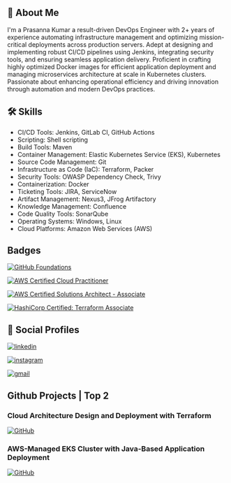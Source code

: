 
## 🚀 About Me
I'm a Prasanna Kumar a result-driven DevOps Engineer with 2+ years of experience automating infrastructure management and optimizing mission-critical deployments across production servers. Adept at designing and implementing robust CI/CD pipelines using Jenkins, integrating security tools, and ensuring seamless application delivery. Proficient in crafting highly optimized Docker images for efficient application deployment and managing microservices architecture at scale in Kubernetes clusters. Passionate about enhancing operational efficiency and driving innovation through automation and modern DevOps practices.


## 🛠 Skills

* CI/CD Tools: Jenkins, GitLab CI, GitHub Actions
* Scripting: Shell scripting
* Build Tools: Maven
* Container Management: Elastic Kubernetes Service (EKS), Kubernetes
* Source Code Management: Git
* Infrastructure as Code (IaC): Terraform, Packer
* Security Tools: OWASP Dependency Check, Trivy
* Containerization: Docker
* Ticketing Tools: JIRA, ServiceNow
* Artifact Management: Nexus3, JFrog Artifactory
* Knowledge Management: Confluence
* Code Quality Tools: SonarQube
* Operating Systems: Windows, Linux
* Cloud Platforms: Amazon Web Services (AWS)


## Badges

[![GitHub Foundations](https://img.shields.io/badge/GitHub_Foundations-008CFF?style=flat&logo=github&logoColor=white)](https://www.credly.com/badges/32a05e77-36cc-4826-849f-064db7d3bdb7/public_url)

[![AWS Certified Cloud Practitioner](https://img.shields.io/badge/AWS_Certified_Cloud_Practitioner-5A6E64?style=flat&logo=amazon&logoColor=white)](https://www.credly.com/badges/1febcf31-c992-4795-85b1-a88fc453d29d/public_url)

[![AWS Certified Solutions Architect - Associate](https://img.shields.io/badge/AWS_Certified_Solutions_Architect_Associate-FF9900?style=flat&logo=amazon&logoColor=white)](https://www.credly.com/badges/f1ab51b1-0430-4afc-a155-e4374124df4f/public_url)

[![HashiCorp Certified: Terraform Associate](https://img.shields.io/badge/HashiCorp_Certified_Terraform_Associate-5C4EE5?style=flat&logo=terraform&logoColor=white)](https://www.credly.com/badges/4ba870d8-61eb-4ffe-af28-a2ec0bdf37b6/public_url)



## 🔗 Social Profiles

[![linkedin](https://img.shields.io/badge/linkedin-0A66C2?style=for-the-badge&logo=linkedin&logoColor=white)](https://www.linkedin.com/in/prasanna-kumar-singanamalla/)

[![instagram](https://img.shields.io/badge/instagram-E4405F?style=for-the-badge&logo=instagram&logoColor=white)](https://www.instagram.com/your_instagram_handle/)

[![gmail](https://img.shields.io/badge/gmail-D14836?style=for-the-badge&logo=gmail&logoColor=white)](mailto:prasannakumarsinganamalla@gmail.com)



## Github Projects | Top 2

### Cloud Architecture Design and Deployment with Terraform
[![GitHub](https://img.shields.io/badge/github-181717?style=for-the-badge&logo=github&logoColor=white)](https://github.com/spkumar17/about_Project2.git)

### AWS-Managed EKS Cluster with Java-Based Application Deployment
[![GitHub](https://img.shields.io/badge/github-181717?style=for-the-badge&logo=github&logoColor=white)](https://github.com/spkumar17/about_project1.git)



